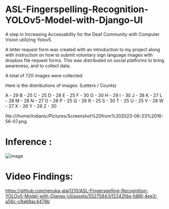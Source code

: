 # ASL-Fingerspelling-Recognition-YOLOv5-Model-with-Django-UI

A step in Increasing Accessability for the Deaf Community with Computer Vision utilizing Yolov5.

A letter request form was created with an introduction to my project along with instruction on how to submit voluntary sign language images with dropbox file request forms. This was distributed on social platforms to bring awareness, and to collect data.

A total of 720 images were collected:

Here is the distributions of images: (Letters / Counts)

A - 29
B - 25
C - 25
D - 28
E - 25
F - 30
G - 30
H - 29
I - 30
J - 38
K - 27
L - 28
M - 28
N - 27
O - 28
P - 25
Q - 26
R - 25
S - 30
T - 25
U - 25
V - 28
W - 27
X - 26
Y - 26
Z - 30

file:///home/indianic/Pictures/Screenshot%20from%202023-06-23%2016-56-07.png

# Inference :

![image](https://github.com/renuka-alai1210/ASL-Fingerspelling-Recognition-YOLOv5-Model-with-Django-UI/assets/55275843/88a22af0-e644-4052-9f75-e6489af83b1b)

# Video Findings:
https://github.com/renuka-alai1210/ASL-Fingerspelling-Recognition-YOLOv5-Model-with-Django-UI/assets/55275843/f2242fda-fd86-4ee3-a56c-c9a68ac4478b

